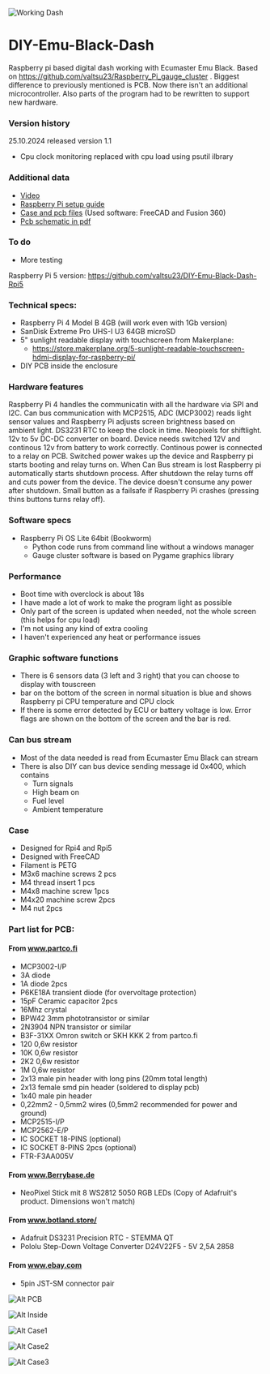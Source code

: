 ![Working Dash](https://filedn.com/lKOo3aQn9ubHtKC7DXLEkHh/DIY-Emu-Black-Dash/IMG_20240612_141538698.jpg)

# DIY-Emu-Black-Dash
Raspberry pi based digital dash working with Ecumaster Emu Black. 
Based on https://github.com/valtsu23/Raspberry_Pi_gauge_cluster .
Biggest difference to previously mentioned is PCB. Now there isn't an additional microcontroller. Also parts of the program had to be rewritten to support new hardware. 

### Version history
25.10.2024 released version 1.1
  - Cpu clock monitoring replaced with cpu load using psutil ilbrary

### Additional data
  - [Video](https://youtu.be/x8BvJFvcHbc) 
  - [Raspberry Pi setup guide](https://filedn.com/lKOo3aQn9ubHtKC7DXLEkHh/DIY-Emu-Black-Dash/Raspberry%20Pi%20setup%20guide.pdf)
  - [Case and pcb files](https://filedn.com/lKOo3aQn9ubHtKC7DXLEkHh/DIY-Emu-Black-Dash/Case%20and%20Pcb%20files.zip) (Used software: FreeCAD and Fusion 360)
  - [Pcb schematic in pdf](https://filedn.com/lKOo3aQn9ubHtKC7DXLEkHh/DIY-Emu-Black-Dash/PCB_schematic.pdf)

### To do
  - More testing

Raspberry Pi 5 version: https://github.com/valtsu23/DIY-Emu-Black-Dash-Rpi5

### Technical specs:
- Raspberry Pi 4 Model B 4GB (will work even with 1Gb version)
- SanDisk Extreme Pro UHS-I U3 64GB microSD
- 5" sunlight readable display with touchscreen from Makerplane:
  - https://store.makerplane.org/5-sunlight-readable-touchscreen-hdmi-display-for-raspberry-pi/
- DIY PCB inside the enclosure

### Hardware features
Raspberry Pi 4 handles the communicatin with all the hardware via SPI and I2C. Can bus communication with MCP2515, ADC (MCP3002) reads light sensor values and Raspberry Pi adjusts screen brightness based on ambient light. DS3231 RTC to keep the clock in time. Neopixels for shiftlight. 12v to 5v DC-DC converter on board. Device needs switched 12V and continous 12v from battery to work correctly. Continous power is connected to a relay on PCB. Switched power wakes up the device and Raspberry pi starts booting and relay turns on. When Can Bus stream is lost Raspberry pi automatically starts shutdown process. After shutdown the relay turns off and cuts power from the device. The device doesn't consume any power after shutdown. Small button as a failsafe if Raspberry Pi crashes (pressing thins buttons turns relay off). 

### Software specs
- Raspberry Pi OS Lite 64bit (Bookworm)
  - Python code runs from command line without a windows manager
  - Gauge cluster software is based on Pygame graphics library
### Performance
  - Boot time with overclock is about 18s
  - I have made a lot of work to make the program light as possible
  - Only part of the screen is updated when needed, not the whole screen (this helps for cpu load)
  - I'm not using any kind of extra cooling
  - I haven't experienced any heat or performance issues
### Graphic software functions
- There is 6 sensors data (3 left and 3 right) that you can choose to display with touscreen
- bar on the bottom of the screen in normal situation is blue and shows Raspberry pi CPU temperature and CPU clock
- If there is some error detected by ECU or battery voltage is low. Error flags are shown on the bottom of the screen and the bar is red. 

### Can bus stream
- Most of the data needed is read from Ecumaster Emu Black can stream
- There is also DIY can bus device sending message id 0x400, which contains
  - Turn signals
  - High beam on
  - Fuel level
  - Ambient temperature

### Case
- Designed for Rpi4 and Rpi5
- Designed with FreeCAD
- Filament is PETG
- M3x6 machine screws 2 pcs
- M4 thread insert 1 pcs
- M4x8 machine screw 1pcs
- M4x20 machine screw 2pcs
- M4 nut 2pcs

### Part list for PCB:
#### From www.partco.fi
  - MCP3002-I/P
  - 3A diode 
  - 1A diode 2pcs
  - P6KE18A transient diode (for overvoltage protection)
  - 15pF Ceramic capacitor 2pcs
  - 16Mhz crystal
  - BPW42 3mm phototransistor or similar
  - 2N3904 NPN transistor or similar
  - B3F-31XX Omron switch or SKH KKK 2 from partco.fi
  - 120 0,6w resistor
  - 10K 0,6w resistor
  - 2K2 0,6w resistor
  - 1M 0,6w resistor 
  - 2x13 male pin header with long pins (20mm total length)
  - 2x13 female smd pin header (soldered to display pcb)
  - 1x40 male pin header
  - 0,22mm2 - 0,5mm2 wires (0,5mm2 recommended for power and ground)
  - MCP2515-I/P
  - MCP2562-E/P
  - IC SOCKET 18-PINS (optional)
  - IC SOCKET 8-PINS 2pcs (optional)
  - FTR-F3AA005V
#### From www.Berrybase.de
  - NeoPixel Stick mit 8 WS2812 5050 RGB LEDs (Copy of Adafruit's product. Dimensions won't match)
#### From www.botland.store/
  - Adafruit DS3231 Precision RTC - STEMMA QT
  - Pololu Step-Down Voltage Converter D24V22F5 - 5V 2,5A 2858
#### From www.ebay.com
  - 5pin JST-SM connector pair


![Alt PCB](https://filedn.com/lKOo3aQn9ubHtKC7DXLEkHh/DIY-Emu-Black-Dash/IMG_20240528_233423409.jpg)

![Alt Inside](https://filedn.com/lKOo3aQn9ubHtKC7DXLEkHh/DIY-Emu-Black-Dash/IMG_20240528_234437181.jpg)

![Alt Case1](https://filedn.com/lKOo3aQn9ubHtKC7DXLEkHh/DIY-Emu-Black-Dash/IMG_20240528_234606426.jpg)

![Alt Case2](https://filedn.com/lKOo3aQn9ubHtKC7DXLEkHh/DIY-Emu-Black-Dash/IMG_20240528_234642311.jpg)

![Alt Case3](https://filedn.com/lKOo3aQn9ubHtKC7DXLEkHh/DIY-Emu-Black-Dash/IMG_20240528_234623667.jpg)

